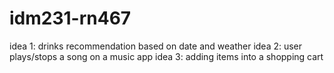 # idm231-rn467
idea 1: drinks recommendation based on date and weather
idea 2: user plays/stops a song on a music app
idea 3: adding items into a shopping cart
